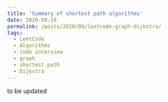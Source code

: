 ```yaml
---
title: 'Summary of shortest path algorithms'
date: 2020-09-18
permalink: /posts/2020/09/leetcode-graph-dijkstra/
tags:
  - LeetCode
  - Algorithms
  - code interview
  - graph
  - shortest path
  - Dijkstra
---
```


to be updated

<!--more-->